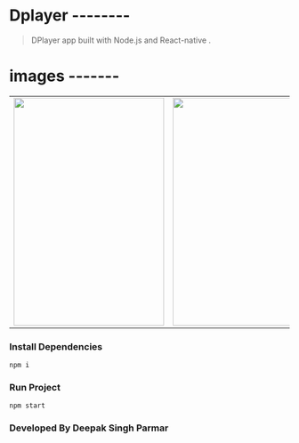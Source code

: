 # Dplayer --------

> DPlayer app built with Node.js and React-native .

# images -------

<table>
  <tr>
    <td><img src="https://github.com/DeepakSinghParmar/DPlayer/blob/master/screenshot/1.jpeg?raw=true" width=270 height=410></td>
 <td><img src="https://github.com/DeepakSinghParmar/DPlayer/blob/master/screenshot/2.jpeg?raw=true" width=270 height=410></td>
<td><img src="https://github.com/DeepakSinghParmar/DPlayer/blob/master/screenshot/3.jpeg?raw=true" width=270 height=410></td>
<td><img src="https://github.com/DeepakSinghParmar/DPlayer/blob/master/screenshot/4.jpeg?raw=true" width=270 height=410></td>
  </tr>
 </table>

### Install Dependencies

```
npm i
```

### Run Project

```
npm start
```

### Developed By Deepak Singh Parmar
